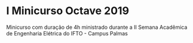 # I Minicurso Octave 2019
Minicurso com duração de 4h ministrado durante a II Semana Acadêmica de Engenharia Elétrica do IFTO - Campus Palmas
